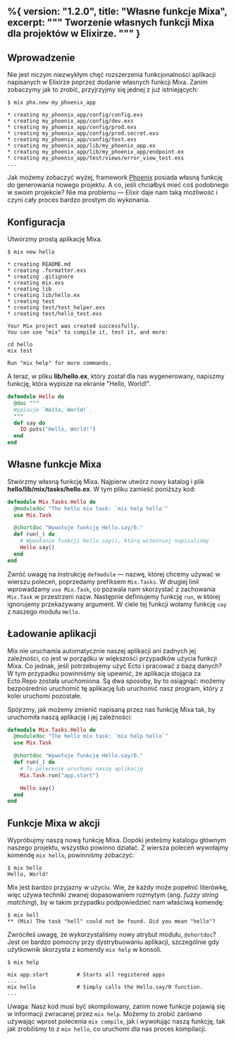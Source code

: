 %{
  version: "1.2.0",
  title: "Własne funkcje Mixa",
  excerpt: """
  Tworzenie własnych funkcji Mixa dla projektów w Elixirze.
  """
}
---

## Wprowadzenie

Nie jest niczym niezwykłym chęć rozszerzenia funkcjonalności aplikacji napisanych w Elixirze poprzez dodanie własnych funkcji Mixa.
Zanim zobaczymy jak to zrobić, przyjrzyjmy się jednej z już istniejących:

```shell
$ mix phx.new my_phoenix_app

* creating my_phoenix_app/config/config.exs
* creating my_phoenix_app/config/dev.exs
* creating my_phoenix_app/config/prod.exs
* creating my_phoenix_app/config/prod.secret.exs
* creating my_phoenix_app/config/test.exs
* creating my_phoenix_app/lib/my_phoenix_app.ex
* creating my_phoenix_app/lib/my_phoenix_app/endpoint.ex
* creating my_phoenix_app/test/views/error_view_test.exs
...
```

Jak możemy zobaczyć wyżej, framework [Phoenix](http://www.phoenixframework.org/) posiada własną funkcję do generowania nowego projektu.
A co, jeśli chciałbyś mieć coś podobnego w swoim projekcie? Nie ma problemu — Elixir daje nam taką możliwość i czyni cały proces bardzo prostym do wykonania.

## Konfiguracja

Utwórzmy prostą aplikację Mixa.

```shell
$ mix new hello

* creating README.md
* creating .formatter.exs
* creating .gitignore
* creating mix.exs
* creating lib
* creating lib/hello.ex
* creating test
* creating test/test_helper.exs
* creating test/hello_test.exs

Your Mix project was created successfully.
You can use "mix" to compile it, test it, and more:

cd hello
mix test

Run "mix help" for more commands.
```

A teraz, w pliku **lib/hello.ex**, który został dla nas wygenerowany, napiszmy funkcję, która wypisze na ekranie "Hello, World!".

```elixir
defmodule Hello do
  @doc """
  Wypisuje `Hello, World!`.
  """
  def say do
    IO.puts("Hello, World!")
  end
end
```

## Własne funkcje Mixa

Stwórzmy własną funkcję Mixa.
Najpierw utwórz nowy katalog i plik **hello/lib/mix/tasks/hello.ex**.
W tym pliku zamieść poniższy kod:

```elixir
defmodule Mix.Tasks.Hello do
  @moduledoc "The hello mix task: `mix help hello`"
  use Mix.Task

  @shortdoc "Wywołuje funkcję Hello.say/0."
  def run(_) do
    # Wywołanie funkcji Hello.say(), którą wcześniej napisaliśmy
    Hello.say()
  end
end
```

Zwróć uwagę na instrukcję `defmodule` — nazwę, której chcemy używać w wierszu poleceń, poprzedamy prefiksem `Mix.Tasks`.
W drugiej linii wprowadzamy `use Mix.Task`, co pozwala nam skorzystać z zachowania `Mix.Task` w przestrzeni nazw.
Następnie definiujemy funkcję `run`, w której ignorujemy przekazywany argument.
W ciele tej funkcji wołamy funkcję `say` z naszego modułu `Hello`.

## Ładowanie aplikacji

Mix nie uruchamia automatycznie naszej aplikacji ani żadnych jej zależności, co jest w porządku w większości przypadków użycia funkcji Mixa. Co jednak, jeśli potrzebujemy użyć Ecto i pracować z bazą danych? W tym przypadku powinniśmy się upewnić, że aplikacja stojąca za Ecto.Repo została uruchomiona. Są dwa sposoby, by to osiągnąć: możemy bezpośrednio uruchomić tę aplikację lub uruchomić nasz program, który z kolei uruchomi pozostałe.

Spójrzmy, jak możemy zmienić napisaną przez nas funkcję Mixa tak, by uruchomiła naszą aplikację i jej zależności:

```elixir
defmodule Mix.Tasks.Hello do
  @moduledoc "The hello mix task: `mix help hello`"
  use Mix.Task

  @shortdoc "Wywołuje funkcję Hello.say/0."
  def run(_) do
    # To polecenie uruchomi naszą aplikację
    Mix.Task.run("app.start")

    Hello.say()
  end
end
```

## Funkcje Mixa w akcji

Wypróbujmy naszą nową funkcję Mixa.
Dopóki jesteśmy katalogu głównym naszego projektu, wszystko powinno działać.
Z wiersza poleceń wywołajmy komendę `mix hello`, powinniśmy zobaczyć:

```shell
$ mix hello
Hello, World!
```

Mix jest bardzo przyjazny w użyciu.
Wie, że każdy może popełnić literówkę, więc używa techniki zwanej dopasowaniem rozmytym (ang. _fuzzy string matching_), by w takim przypadku podpowiedzieć nam właściwą komendę:

```shell
$ mix hell
** (Mix) The task "hell" could not be found. Did you mean "hello"?
```

Zwróciłeś uwagę, że wykorzystaliśmy nowy atrybut modułu, `@shortdoc`? Jest on bardzo pomocny przy dystrybuowaniu aplikacji, szczególnie gdy użytkownik skorzysta z komendy `mix help` w konsoli.

```shell
$ mix help

mix app.start         # Starts all registered apps
...
mix hello             # Simply calls the Hello.say/0 function.
...
```

Uwaga: Nasz kod musi być skompilowany, zanim nowe funkcje pojawią się w informacji zwracanej przez `mix help`.
Możemy to zrobić zarówno używając wprost polecenia `mix compile`, jak i wywołując naszą funkcję, tak jak zrobiliśmy to z `mix hello`, co uruchomi dla nas proces kompilacji.
